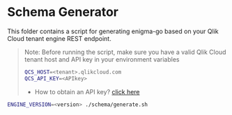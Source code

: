 # Schema Generator

This folder contains a script for generating enigma-go based on your Qlik Cloud tenant engine REST endpoint.

> Note: Before running the script, make sure you have a valid Qlik Cloud tenant host and API key in your environment variables
> ```bash
> QCS_HOST=<tenant>.qlikcloud.com
> QCS_API_KEY=<APIkey>
> ```
> - How to obtain an API key? [click here](https://qlik.dev/tutorials/generate-your-first-api-key)


```bash
ENGINE_VERSION=<version> ./schema/generate.sh
```
